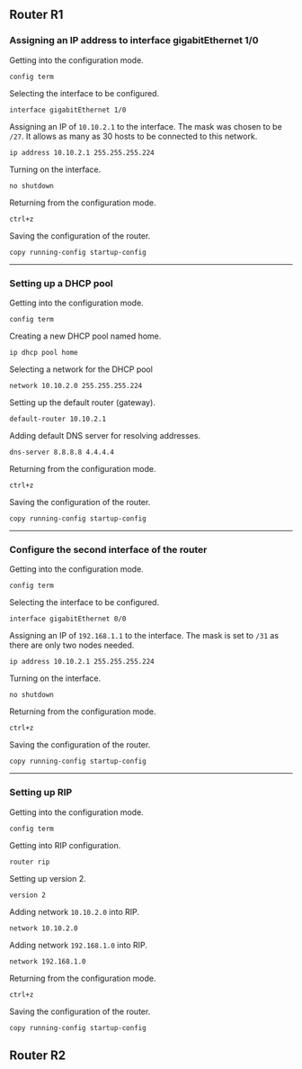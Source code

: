 ## Router R1

### Assigning an IP address to interface gigabitEthernet 1/0

Getting into the configuration mode.

```
config term
```

Selecting the interface to be configured.

```
interface gigabitEthernet 1/0
```

Assigning an IP of `10.10.2.1` to the interface. The mask was chosen to be `/27`. It allows as many as 30 hosts to be connected to this network.

```
ip address 10.10.2.1 255.255.255.224
```

Turning on the interface.

```
no shutdown
```

Returning from the configuration mode.
```
ctrl+z
```

Saving the configuration of the router.
```
copy running-config startup-config
```

---

### Setting up a DHCP pool

Getting into the configuration mode.

```
config term
```

Creating a new DHCP pool named home.

```
ip dhcp pool home
```

Selecting a network for the DHCP pool
```
network 10.10.2.0 255.255.255.224
```

Setting up the default router (gateway).
```
default-router 10.10.2.1
```

Adding default DNS server for resolving addresses.
```
dns-server 8.8.8.8 4.4.4.4
```

Returning from the configuration mode.
```
ctrl+z
```

Saving the configuration of the router.

```
copy running-config startup-config
```

---

### Configure the second interface of the router

Getting into the configuration mode.

```
config term
```

Selecting the interface to be configured.
```
interface gigabitEthernet 0/0
```

Assigning an IP of `192.168.1.1` to the interface. The mask is set to `/31` as there are only two nodes needed.

```
ip address 10.10.2.1 255.255.255.224
```


Turning on the interface.

```
no shutdown
```

Returning from the configuration mode.
```
ctrl+z
```

Saving the configuration of the router.
```
copy running-config startup-config
```

---

### Setting up RIP

Getting into the configuration mode.

```
config term
```

Getting into RIP configuration.
```
router rip
```

Setting up version 2.
```
version 2
```

Adding network `10.10.2.0` into RIP.
```
network 10.10.2.0
```


Adding network `192.168.1.0` into RIP.
```
network 192.168.1.0
```

Returning from the configuration mode.
```
ctrl+z
```

Saving the configuration of the router.
```
copy running-config startup-config
```

## Router R2